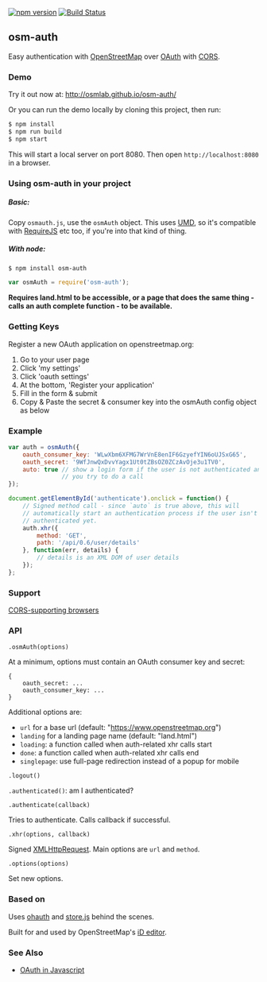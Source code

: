 [![npm version](https://badge.fury.io/js/osm-auth.svg)](https://badge.fury.io/js/osm-auth)
[![Build Status](https://circleci.com/gh/osmlab/osm-auth/tree/master.svg?style=shield)](https://circleci.com/gh/osmlab/osm-auth)

## osm-auth

Easy authentication with [OpenStreetMap](http://www.openstreetmap.org/)
over [OAuth](http://oauth.net/) with
[CORS](http://en.wikipedia.org/wiki/Cross-origin_resource_sharing).


### Demo

Try it out now at:  http://osmlab.github.io/osm-auth/

Or you can run the demo locally by cloning this project, then run:

```sh
$ npm install
$ npm run build
$ npm start
```

This will start a local server on port 8080.  Then open `http://localhost:8080` in a browser.


### Using osm-auth in your project

##### Basic:

Copy `osmauth.js`, use the `osmAuth` object.  This uses
[UMD](https://github.com/umdjs/umd), so it's compatible
with [RequireJS](http://requirejs.org/) etc too, if you're into that kind
of thing.

##### With node:

```sh
$ npm install osm-auth
```
```js
var osmAuth = require('osm-auth');
```

**Requires land.html to be accessible, or a page that does the same thing -
calls an auth complete function - to be available.**


### Getting Keys

Register a new OAuth application on openstreetmap.org:

1. Go to your user page
2. Click 'my settings'
3. Click 'oauth settings'
4. At the bottom, 'Register your application'
5. Fill in the form & submit
6. Copy & Paste the secret & consumer key into the osmAuth config object as below


### Example

```js
var auth = osmAuth({
    oauth_consumer_key: 'WLwXbm6XFMG7WrVnE8enIF6GzyefYIN6oUJSxG65',
    oauth_secret: '9WfJnwQxDvvYagx1Ut0tZBsOZ0ZCzAvOje3u1TV0',
    auto: true // show a login form if the user is not authenticated and
               // you try to do a call
});

document.getElementById('authenticate').onclick = function() {
    // Signed method call - since `auto` is true above, this will
    // automatically start an authentication process if the user isn't
    // authenticated yet.
    auth.xhr({
        method: 'GET',
        path: '/api/0.6/user/details'
    }, function(err, details) {
        // details is an XML DOM of user details
    });
};
```

### Support

[CORS-supporting browsers](http://caniuse.com/#feat=cors)


### API

`.osmAuth(options)`

At a minimum, options must contain an OAuth consumer key and secret:

```
{
    oauth_secret: ...
    oauth_consumer_key: ...
}
```

Additional options are:

* `url` for a base url (default: "https://www.openstreetmap.org")
* `landing` for a landing page name (default: "land.html")
* `loading`: a function called when auth-related xhr calls start
* `done`: a function called when auth-related xhr calls end
* `singlepage`: use full-page redirection instead of a popup for mobile

`.logout()`

`.authenticated()`: am I authenticated?

`.authenticate(callback)`

Tries to authenticate. Calls callback if successful.

`.xhr(options, callback)`

Signed [XMLHttpRequest](http://en.wikipedia.org/wiki/XMLHttpRequest).
Main options are `url` and `method`.

`.options(options)`

Set new options.


### Based on

Uses [ohauth](https://github.com/osmlab/ohauth) and
[store.js](https://github.com/marcuswestin/store.js) behind the scenes.

Built for and used by OpenStreetMap's [iD editor](https://github.com/openstreetmap/iD).


### See Also

* [OAuth in Javascript](http://mapbox.com/osmdev/2013/01/15/oauth-in-javascript/)
